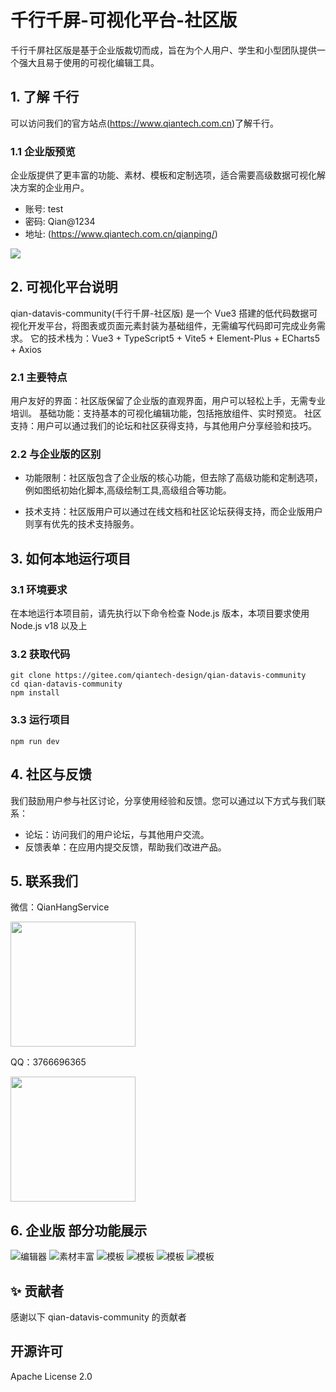 # 千行千屏-可视化平台-社区版

千行千屏社区版是基于企业版裁切而成，旨在为个人用户、学生和小型团队提供一个强大且易于使用的可视化编辑工具。

## 1. 了解 千行

可以访问我们的官方站点(https://www.qiantech.com.cn)了解千行。

### 1.1 企业版预览

企业版提供了更丰富的功能、素材、模板和定制选项，适合需要高级数据可视化解决方案的企业用户。

- 账号: test
- 密码: Qian@1234
- 地址: (https://www.qiantech.com.cn/qianping/)

<img src="./readme/screen_gif_005.gif" />

## 2. 可视化平台说明

qian-datavis-community(千行千屏-社区版) 是一个 Vue3 搭建的低代码数据可视化开发平台，将图表或页面元素封装为基础组件，无需编写代码即可完成业务需求。 它的技术栈为：Vue3 + TypeScript5 + Vite5 + Element-Plus + ECharts5 + Axios

### 2.1 主要特点

用户友好的界面：社区版保留了企业版的直观界面，用户可以轻松上手，无需专业培训。
基础功能：支持基本的可视化编辑功能，包括拖放组件、实时预览。
社区支持：用户可以通过我们的论坛和社区获得支持，与其他用户分享经验和技巧。

### 2.2 与企业版的区别

- 功能限制：社区版包含了企业版的核心功能，但去除了高级功能和定制选项，例如图纸初始化脚本,高级绘制工具,高级组合等功能。

- 技术支持：社区版用户可以通过在线文档和社区论坛获得支持，而企业版用户则享有优先的技术支持服务。

## 3. 如何本地运行项目

### 3.1 环境要求

在本地运行本项目前，请先执行以下命令检查 Node.js 版本，本项目要求使用 Node.js v18 以及上

### 3.2 获取代码

```
git clone https://gitee.com/qiantech-design/qian-datavis-community
cd qian-datavis-community
npm install
```

### 3.3 运行项目

```
npm run dev
```

## 4. 社区与反馈

我们鼓励用户参与社区讨论，分享使用经验和反馈。您可以通过以下方式与我们联系：

- 论坛：访问我们的用户论坛，与其他用户交流。
- 反馈表单：在应用内提交反馈，帮助我们改进产品。

## 5. 联系我们

微信：QianHangService

<img src="./readme/qrcode_vx2.jpg" width="200" />

QQ：3766696365

<img src="./readme/qrcode_qq.png" width="200" />

## 6. 企业版 部分功能展示

![编辑器](./readme/screen_background.jpg)
![素材丰富](./readme/screen_feture_007.jpg)
![模板](./readme/screen_gif_001.gif)
![模板](./readme/screen_gif_002.gif)
![模板](./readme/screen_gif_003.gif)
![模板](./readme/screen_gif_005.gif)

## ✨ 贡献者

感谢以下 qian-datavis-community 的贡献者

## 开源许可

Apache License 2.0
